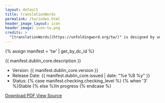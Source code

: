 ```yaml
---
layout: default
title: translationWords
permalink: /tw/index.html
header_image_layout: icon
header_image: icon-tw.png
credits: >
  "[translationWords](https://unfoldingword.org/tw/)" is designed by unfoldingWord and developed by [Wycliffe Associates](http://wycliffeassociates.org) and the [Door43 World Missions Community](https://door43.org/). It is made available under a [Creative Commons Attribution-ShareAlike 4.0 International](https://creativecommons.org/licenses/by-sa/4.0/) license.
---
```


{% assign manifest = 'tw' | get_by_dc_id %}
<p>{{ manifest.dublin_core.description }}</p>

<ul>
 <li>Version: {{ manifest.dublin_core.version }}</li>
 <li>Release Date: {{ manifest.dublin_core.issued | date: "%e %B %y" }}</li>
 <li>Status: {% case manifest.checking.checking_level %}
{% when '3' %}Stable {% else %}In progress
{% endcase %}</li>
</ul>

<div class="text-center">
 <p>
  <a class="btn btn-dark btn-sm" href="http://cdn.door43.org/en/tw/v{{ manifest.dublin_core.version }}/pdf/en_tw_v{{ manifest.dublin_core.version }}.pdf" title="tW Version {{ manifest.dublin_core.version }} PDF">
   <i class="fa fa-file-pdf-o"></i> Download PDF
  </a>
  <!-- <a class="btn btn-dark btn-sm" href="https://live.door43.org/u/Door43/en_tw/4cead879a2/index.html" title="tW Version {{ manifest.dublin_core.version }} Web">
   <i class="fa fa-globe"></i> View on the Web
  </a> -->
  <a class="btn btn-dark btn-sm" href="{{ manifest.dublin_core.url }}" title="tW Version {{ manifest.dublin_core.version }} Source">
   <i class="fa fa-archive"></i> View Source
  </a>
 </p>
</div>
